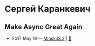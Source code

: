 # Сергей Каранкевич

## Make Async Great Again
- 2017 May 18 -- [MinskJS 2](https://www.youtube.com/watch?v=PwYWNMbgOz4)  | [:notebook:](https://www.slideshare.net/karankevich/make-async-great-again)  
